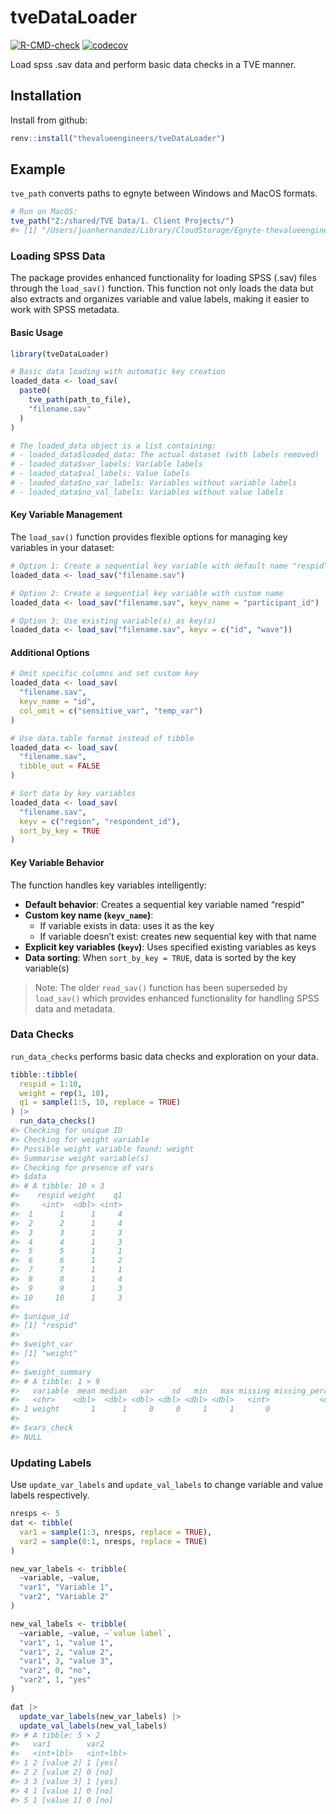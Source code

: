 
<!-- README.md is generated from README.Rmd. Please edit that file -->

# tveDataLoader

<!-- badges: start -->

[![R-CMD-check](https://github.com/thevalueengineers/tveDataLoader/actions/workflows/R-CMD-check.yaml/badge.svg)](https://github.com/thevalueengineers/tveDataLoader/actions/workflows/R-CMD-check.yaml)
[![codecov](https://codecov.io/gh/thevalueengineers/tveDataLoader/graph/badge.svg?token=31TXY5ABMX)](https://codecov.io/gh/thevalueengineers/tveDataLoader)

<!-- badges: end -->

Load spss .sav data and perform basic data checks in a TVE manner.

## Installation

Install from github:

``` r
renv::install("thevalueengineers/tveDataLoader")
```

## Example

`tve_path` converts paths to egnyte between Windows and MacOS formats.

``` r
# Run on MacOS:
tve_path("Z:/shared/TVE Data/1. Client Projects/")
#> [1] "/Users/juanhernandez/Library/CloudStorage/Egnyte-thevalueengineers/shared/TVE Data/1. Client Projects/"
```

### Loading SPSS Data

The package provides enhanced functionality for loading SPSS (.sav)
files through the `load_sav()` function. This function not only loads
the data but also extracts and organizes variable and value labels,
making it easier to work with SPSS metadata.

#### Basic Usage

``` r
library(tveDataLoader)

# Basic data loading with automatic key creation
loaded_data <- load_sav(
  paste0(
    tve_path(path_to_file),
    "filename.sav"
  )
)

# The loaded_data object is a list containing:
# - loaded_data$loaded_data: The actual dataset (with labels removed)
# - loaded_data$var_labels: Variable labels
# - loaded_data$val_labels: Value labels
# - loaded_data$no_var_labels: Variables without variable labels
# - loaded_data$no_val_labels: Variables without value labels
```

#### Key Variable Management

The `load_sav()` function provides flexible options for managing key
variables in your dataset:

``` r
# Option 1: Create a sequential key variable with default name "respid"
loaded_data <- load_sav("filename.sav")

# Option 2: Create a sequential key variable with custom name
loaded_data <- load_sav("filename.sav", keyv_name = "participant_id")

# Option 3: Use existing variable(s) as key(s)
loaded_data <- load_sav("filename.sav", keyv = c("id", "wave"))
```

#### Additional Options

``` r
# Omit specific columns and set custom key
loaded_data <- load_sav(
  "filename.sav",
  keyv_name = "id",
  col_omit = c("sensitive_var", "temp_var")
)

# Use data.table format instead of tibble
loaded_data <- load_sav(
  "filename.sav",
  tibble_out = FALSE
)

# Sort data by key variables
loaded_data <- load_sav(
  "filename.sav",
  keyv = c("region", "respondent_id"),
  sort_by_key = TRUE
)
```

#### Key Variable Behavior

The function handles key variables intelligently:

- **Default behavior**: Creates a sequential key variable named “respid”
- **Custom key name (`keyv_name`)**:
  - If variable exists in data: uses it as the key
  - If variable doesn’t exist: creates new sequential key with that name
- **Explicit key variables (`keyv`)**: Uses specified existing variables
  as keys
- **Data sorting**: When `sort_by_key = TRUE`, data is sorted by the key
  variable(s)

> Note: The older `read_sav()` function has been superseded by
> `load_sav()` which provides enhanced functionality for handling SPSS
> data and metadata.

### Data Checks

`run_data_checks` performs basic data checks and exploration on your
data.

``` r
tibble::tibble(
  respid = 1:10,
  weight = rep(1, 10),
  q1 = sample(1:5, 10, replace = TRUE)
) |> 
  run_data_checks()
#> Checking for unique ID
#> Checking for weight variable
#> Possible weight variable found: weight
#> Summarise weight variable(s)
#> Checking for presence of vars
#> $data
#> # A tibble: 10 × 3
#>    respid weight    q1
#>     <int>  <dbl> <int>
#>  1      1      1     4
#>  2      2      1     4
#>  3      3      1     3
#>  4      4      1     3
#>  5      5      1     1
#>  6      6      1     2
#>  7      7      1     1
#>  8      8      1     4
#>  9      9      1     3
#> 10     10      1     3
#> 
#> $unique_id
#> [1] "respid"
#> 
#> $weight_var
#> [1] "weight"
#> 
#> $weight_summary
#> # A tibble: 1 × 9
#>   variable  mean median   var    sd   min   max missing missing_percent
#>   <chr>    <dbl>  <dbl> <dbl> <dbl> <dbl> <dbl>   <int>           <dbl>
#> 1 weight       1      1     0     0     1     1       0               0
#> 
#> $vars_check
#> NULL
```

### Updating Labels

Use `update_var_labels` and `update_val_labels` to change variable and
value labels respectively.

``` r
nresps <- 5
dat <- tibble(
  var1 = sample(1:3, nresps, replace = TRUE),
  var2 = sample(0:1, nresps, replace = TRUE)
)

new_var_labels <- tribble(
  ~variable, ~value,
  "var1", "Variable 1",
  "var2", "Variable 2"
)

new_val_labels <- tribble(
  ~variable, ~value, ~`value label`,
  "var1", 1, "value 1",
  "var1", 2, "value 2",
  "var1", 3, "value 3",
  "var2", 0, "no",
  "var2", 1, "yes"
)

dat |> 
  update_var_labels(new_var_labels) |> 
  update_val_labels(new_val_labels)
#> # A tibble: 5 × 2
#>   var1        var2     
#>   <int+lbl>   <int+lbl>
#> 1 2 [value 2] 1 [yes]  
#> 2 2 [value 2] 0 [no]   
#> 3 3 [value 3] 1 [yes]  
#> 4 1 [value 1] 0 [no]   
#> 5 1 [value 1] 0 [no]
```
